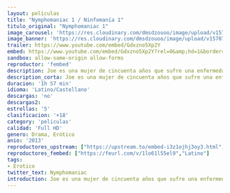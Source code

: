 ```yaml
---
layout: peliculas
title: "Nymphomaniac 1 / Ninfomanía 1"
titulo_original: "Nymphomaniac 1"
image_carousel: 'https://res.cloudinary.com/dmsdzouoo/image/upload/v1570761517/ninfomani1-min_h2d5gq.jpg'
image_banner: 'https://res.cloudinary.com/dmsdzouoo/image/upload/v1570761517/ninfoma1-min_fw0yqr.jpg'
trailer: https://www.youtube.com/embed/Gdxzno5Xp2Y
embed: https://www.youtube.com/embed/Gdxzno5Xp2Y?rel=0&amp;hd=1&border=0&wmode=opaque&enablejsapi=1&modestbranding=1&controls=1&showinfo=1
sandbox: allow-same-origin allow-forms
reproductor: 'fembed'
description: Joe es una mujer de cincuenta años que sufre una enfermedad estigmatizada dentro de la sociedad. Hace tiempo que la protagonista se autodiagnosticó como ninfómana, por su adicción al sexo desde que era pequeña, y ahora se atreve a contar las experiencias de toda una vida a un interlocutor inesperado. Seligman, un solterón entrado en años, se encuentra a Joe tirada en mitad de la calle, herida después de una brutal paliza que le acaban de dar. El hombre se apiada de la mujer y la lleva hasta su casa donde intentará curarla de la agresión. Seligman no puede entender cómo una mujer de sus características ha podido acabar de aquel modo, pero ahora que Joe está dispuesta a desvelarle todos sus secretos, él se convertirá en su principal confidente.
description_corta: Joe es una mujer de cincuenta años que sufre una enfermedad estigmatizada dentro de la sociedad. Hace tiempo que la protagonista se autodiagnosticó como ninfómana, por su adicción al sexo desde que era pequeña, y ahora se atreve a contar las experiencias de toda una
duracion: '1h 57 min'
idioma: 'Latino/Castellano'
descargas: 'no'
descargas2:
estrellas: '5'
clasificacion: '+18'
category: 'peliculas'
calidad: 'Full HD'
genero: Drama, Erótico
anio: '2013'
reproductores_upstream: ["https://upstream.to/embed-i3z1ojhj3oy3.html","Castellano"]
reproductores_fembed: ["https://feurl.com/v/1lo61l55el9","Latino"]
tags:
- Erotico
twitter_text: Nymphomaniac
introduction: Joe es una mujer de cincuenta años que sufre una enfermedad estigmatizada dentro de la sociedad. Hace tiempo que la protagonista se autodiagnosticó como ninfómana, por su adicción al sexo desde que era pequeña, y ahora se atreve a contar las experiencias de toda una
---
```



 







